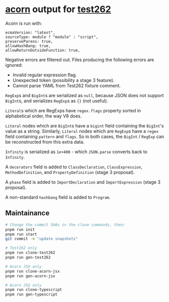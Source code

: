 # [acorn] output for [test262]

Acorn is run with:

```
ecmaVersion: "latest",
sourceType: module ? "module" : "script",
preserveParens: true,
allowHashBang: true,
allowReturnOutsideFunction: true,
```

Negative errors are filtered out.
Files producing the following errors are ignored:

* Invalid regular expression flag.
* Unexpected token (possibility a stage 3 feature).
* Cannot parse YAML from Test262 fixture comment.

`RegExp`s and `BigInt`s are serialized as `null`, because JSON does not support `BigInt`s, and
serializes `RegExp`s as `{}` (not useful).

`Literal`s which are RegExps have `regex.flags` property sorted in alphabetical order, the way V8 does.

`Literal` nodes which are `BigInt`s have a `bigint` field containing the `BigInt`'s value as a string.
Similarly, `Literal` nodes which are `RegExp`s have a `regex` field containing `pattern` and `flags`.
So in both cases, the `BigInt` / `RegExp` can be reconstructed from this extra data.

`Infinity` is serialized as `1e+400` - which `JSON.parse` converts back to `Infinity`.

A `decorators` field is added to `ClassDeclaration`, `ClassExpression`, `MethodDefinition`,
and `PropertyDefinition` (stage 3 proposal).

A `phase` field is added to `ImportDeclaration` and `ImportExpression` (stage 3 proposal).

A non-standard `hashbang` field is added to `Program`.

## Maintainance

```bash
# Change the commit SHAs in the clone commands, then:
pnpm run init
pnpm run start
git commit -m "update snapshots"

# Test262 only
pnpm run clone-test262
pnpm run gen-test262

# Acorn JSX only
pnpm run clone-acorn-jsx
pnpm run gen-acorn-jsx

# Acorn JSX only
pnpm run clone-typescript
pnpm run gen-typescript
```

[acorn]: https://github.com/acornjs/acorn
[test262]: https://github.com/tc39/test262
